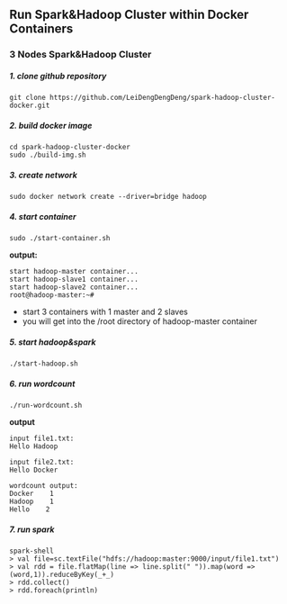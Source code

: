 ## Run Spark&Hadoop Cluster within Docker Containers


### 3 Nodes Spark&Hadoop Cluster

##### 1. clone github repository

```
git clone https://github.com/LeiDengDengDeng/spark-hadoop-cluster-docker.git
```

##### 2. build docker image

```
cd spark-hadoop-cluster-docker
sudo ./build-img.sh
```

##### 3. create network

```
sudo docker network create --driver=bridge hadoop
```

##### 4. start container

```
sudo ./start-container.sh
```

**output:**

```
start hadoop-master container...
start hadoop-slave1 container...
start hadoop-slave2 container...
root@hadoop-master:~# 
```
- start 3 containers with 1 master and 2 slaves
- you will get into the /root directory of hadoop-master container

##### 5. start hadoop&spark

```
./start-hadoop.sh
```

##### 6. run wordcount

```
./run-wordcount.sh
```

**output**

```
input file1.txt:
Hello Hadoop

input file2.txt:
Hello Docker

wordcount output:
Docker    1
Hadoop    1
Hello    2
```

##### 7. run spark

```
spark-shell
> val file=sc.textFile("hdfs://hadoop:master:9000/input/file1.txt")
> val rdd = file.flatMap(line => line.split(" ")).map(word => (word,1)).reduceByKey(_+_)
> rdd.collect()
> rdd.foreach(println)
```



